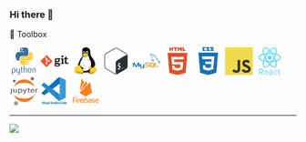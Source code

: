### Hi there 👋

<!--
**anonmouse1/anonmouse1** is a ✨ _special_ ✨ repository because its `README.md` (this file) appears on your GitHub profile.

Here are some ideas to get you started:

- 🔭 I’m currently working on ... an interview question generator using the OpenAI API
- 🌱 I’m currently learning ...React and Javascript
- 👯 I’m looking to collaborate on ... anything React based
- 🤔 I’m looking for help with ... 
- 💬 Ask me about ...
- 📫 How to reach me: ... feel free to message me here on Github or send an email to XXXX@simplelogin.com
- 😄 Pronouns: ...
- ⚡ Fun fact: ...


-->
<!-- Your badges -->
🧰 Toolbox
<p float="left">
    <img src="https://github.com/devicons/devicon/blob/master/icons/python/python-original-wordmark.svg" alt="Python Logo" width="50" height="50"/>
    <img src="https://github.com/devicons/devicon/blob/master/icons/git/git-original-wordmark.svg" alt="Git Logo" width="50" height="50"/>
    <img src="https://github.com/devicons/devicon/blob/master/icons/linux/linux-original.svg" alt="Linux Logo" width="50" height="50"/>
    <img src="https://github.com/devicons/devicon/blob/master/icons/bash/bash-original.svg" alt="Bash Logo" width="50" height="50"/>  
    <img src="https://github.com/devicons/devicon/blob/master/icons/mysql/mysql-original-wordmark.svg" alt="MySQL Logo" width="50" height="50"/>
    <img src="https://github.com/devicons/devicon/blob/master/icons/html5/html5-plain-wordmark.svg" alt="HTML5 Logo" width="50" height="50"/>
    <img src="https://github.com/devicons/devicon/blob/master/icons/css3/css3-plain-wordmark.svg" alt="CSS3 Logo" width="50" height="50"/>
    <img src="https://github.com/devicons/devicon/blob/master/icons/javascript/javascript-original.svg" alt="Javascript Logo" width="50" height="50"/>
    <img src="https://github.com/devicons/devicon/blob/master/icons/react/react-original-wordmark.svg" alt="React Logo" width="50" height="50"/>
    <img src="https://github.com/devicons/devicon/blob/master/icons/jupyter/jupyter-original-wordmark.svg" alt="Jupyter Logo" width="50" height="50"/>
    <img src="https://github.com/devicons/devicon/blob/master/icons/vscode/vscode-original-wordmark.svg" alt="VSCode Logo" width="50" height="50"/>
    <img src="https://github.com/devicons/devicon/blob/master/icons/firebase/firebase-plain-wordmark.svg" alt="Firebase Logo" width="50" height="50"/>
                
  
</p>     

---

<p float="left">	
  <img height="250" src="https://github-readme-stats.vercel.app/api/top-langs/?username=anonmouse1&layout=compact&langs_count=10"/>	
</p>
